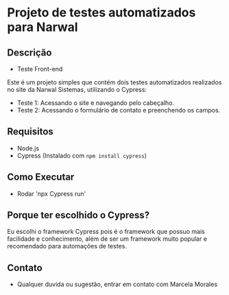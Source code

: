 # Projeto de testes automatizados para Narwal

## Descrição

- Teste Front-end

Este é um projeto simples que contém dois testes automatizados realizados no site da Narwal Sistemas, utilizando o Cypress:

- Teste 1: Acessando o site e navegando pelo cabeçalho.
- Teste 2: Acessando o formulário de contato e preenchendo os campos.

## Requisitos

- Node.js
- Cypress (Instalado com `npm install cypress`)

## Como Executar

- Rodar 'npx Cypress run'

## Porque ter escolhido o Cypress?

Eu escolhi o framework Cypress pois é o framework que possuo mais facilidade e conhecimento, além de ser um framework muito popular e recomendado para automações de testes. 

## Contato

- Qualquer duvida ou sugestão, entrar em contato com Marcela Morales
